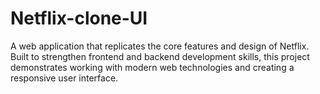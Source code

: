 # Netflix-clone-UI
A web application that replicates the core features and design of Netflix. Built to strengthen frontend and backend development skills, this project demonstrates working with modern web technologies and creating a responsive user interface.
